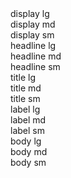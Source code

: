 <div class="not-prose">
    <div class="text-display-lg font-display-lg">display lg</div>
    <div class="text-display-md font-display-md">display md</div>
    <div class="text-display-sm font-display-sm">display sm</div>
    <div class="my-4 bg-surface-variant h-0.5"></div>
    <div class="text-headline-lg font-headline-lg">headline lg</div>
    <div class="text-headline-md font-headline-md">headline md</div>
    <div class="text-headline-sm font-headline-sm">headline sm</div>
    <div class="my-4 bg-surface-variant h-0.5"></div>
    <div class="text-title-lg font-title-lg">title lg</div>
    <div class="text-title-md font-title-md">title md</div>
    <div class="text-title-sm font-title-sm">title sm</div>
    <div class="my-4 bg-surface-variant h-0.5"></div>
    <div class="text-label-lg font-label-lg">label lg</div>
    <div class="text-label-md font-label-md">label md</div>
    <div class="text-label-sm font-label-sm">label sm</div>
    <div class="my-4 bg-surface-variant h-0.5"></div>
    <div class="text-body-lg font-body-lg">body lg</div>
    <div class="text-body-md font-body-md">body md</div>
    <div class="text-body-sm font-body-sm">body sm</div>
</div>
